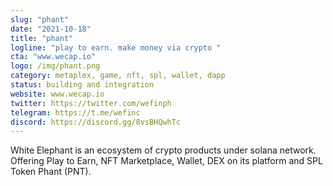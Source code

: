 ```yaml
---
slug: "phant"
date: "2021-10-18"
title: "phant"
logline: "play to earn. make money via crypto "
cta: "www.wecap.io"
logo: /img/phant.png
category: metaplex, game, nft, spl, wallet, dapp
status: building and integration
website: www.wecap.io
twitter: https://twitter.com/wefinph
telegram: https://t.me/wefinc
discord: https://discord.gg/8vsBHQwhTc
---
```

White Elephant is an ecosystem of crypto products under solana network. Offering Play to Earn, NFT Marketplace, Wallet, DEX on its platform and SPL Token Phant (PNT).
